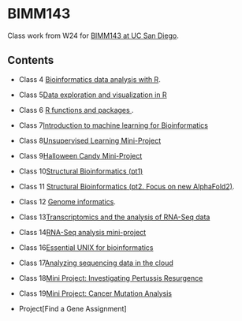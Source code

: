 # BIMM143
Class work from W24 for [BIMM143 at UC San Diego](https://bioboot.github.io/bimm143_W24/).

## Contents 
- Class 4 [Bioinformatics data analysis with R](https://github.com/cciren/BIMM143/blob/main/class%2004/class4.pdf).

- Class 5[Data exploration and visualization in R](https://github.com/cciren/BIMM143/blob/main/class05/class05.pdf)

- Class 6 [R functions and packages ](https://github.com/cciren/BIMM143/blob/main/Class06/Class06.pdf).

- Class 7[Introduction to machine learning for Bioinformatics](https://github.com/cciren/BIMM143/blob/main/class-07.pdf)

- Class 8[Unsupervised Learning Mini-Project](https://github.com/cciren/BIMM143/blob/main/class08/class08.pdf)

- Class 9[Halloween Candy Mini-Project](https://github.com/cciren/BIMM143/blob/main/Class%209%20-%202/6/class-09--feb-.pdf)

- Class 10[Structural Bioinformatics (pt1)](https://github.com/cciren/BIMM143/blob/main/Class%2010/Class10.pdf)
 
- Class 11 [Structural Bioinformatics (pt2. Focus on new AlphaFold2)](https://github.com/cciren/BIMM143/blob/main/Class%2011/Class-11.pdf).

- Class 12 [Genome informatics](https://github.com/cciren/BIMM143/blob/main/Class%2012/class12-.pdf).

- Class 13[Transcriptomics and the analysis of RNA-Seq data](https://github.com/cciren/BIMM143/blob/main/Class%2013/Class-13.pdf)

- Class 14[RNA-Seq analysis mini-project](https://github.com/cciren/BIMM143/blob/main/Class%2014/class-14-.pdf)

- Class 16[Essential UNIX for bioinformatics](https://github.com/cciren/BIMM143/blob/main/class16/class16.pdf)

- Class 17[Analyzing sequencing data in the cloud](https://github.com/cciren/BIMM143/blob/main/class17/Class-17.pdf)

- Class 18[Mini Project: Investigating Pertussis Resurgence](https://github.com/cciren/BIMM143/blob/main/Class%2018/class-18.pdf)

- Class 19[Mini Project: Cancer Mutation Analysis](https://github.com/cciren/BIMM143/blob/main/lab19%20pdff.pdf)

- Project[Find a Gene Assignment]




